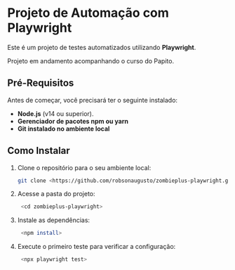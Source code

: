 # Projeto de Automação com Playwright

Este é um projeto de testes automatizados utilizando **Playwright**.

Projeto em andamento acompanhando o curso do Papito.

## Pré-Requisitos

Antes de começar, você precisará ter o seguinte instalado:

* **Node.js** (v14 ou superior).
* **Gerenciador de pacotes npm ou yarn** 
* **Git instalado no ambiente local** 

## Como Instalar

1. Clone o repositório para o seu ambiente local:

   ```bash
   git clone <https://github.com/robsonaugusto/zombieplus-playwright.git>

2. Acesse a pasta do projeto:

   ```bash
    <cd zombieplus-playwright>

3. Instale as dependências:

   ```bash
    <npm install>

4. Execute o primeiro teste para verificar a configuração:

   ```bash
    <npx playwright test>